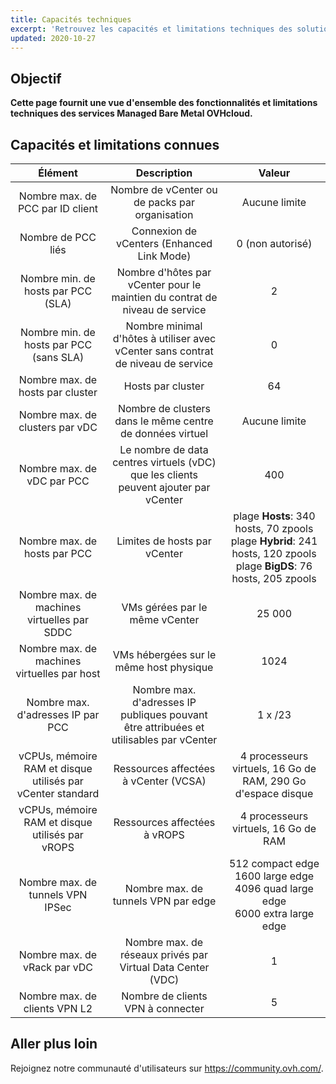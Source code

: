 ```yaml
---
title: Capacités techniques
excerpt: 'Retrouvez les capacités et limitations techniques des solutions Managed Bare Metal fournies par OVHcloud'
updated: 2020-10-27
---
```


## Objectif

**Cette page fournit une vue d'ensemble des fonctionnalités et limitations techniques des services Managed Bare Metal OVHcloud.**

## Capacités et limitations connues

| Élément | Description | Valeur |
|:-----:|:-----:|:----------:|
| Nombre max. de PCC par ID client | Nombre de vCenter ou de packs par organisation | Aucune limite |
| Nombre de PCC liés | Connexion de vCenters (Enhanced Link Mode) | 0 (non autorisé) |
| Nombre min. de hosts par PCC (SLA) | Nombre d'hôtes par vCenter pour le maintien du contrat de niveau de service | 2 |
| Nombre min. de hosts par PCC (sans SLA) | Nombre minimal d'hôtes à utiliser avec vCenter sans contrat de niveau de service | 0 |
| Nombre max. de hosts par cluster | Hosts par cluster | 64 |
| Nombre max. de clusters par vDC | Nombre de clusters dans le même centre de données virtuel | Aucune limite |
| Nombre max. de vDC par PCC | Le nombre de data centres virtuels (vDC) que les clients peuvent ajouter par vCenter | 400 |
| Nombre max. de hosts par PCC | Limites de hosts par vCenter | plage **Hosts**: 340 hosts, 70 zpools<br>plage **Hybrid**: 241 hosts, 120 zpools<br>plage **BigDS**: 76 hosts, 205 zpools |
| Nombre max. de machines virtuelles par SDDC | VMs gérées par le même vCenter | 25 000 |
| Nombre max. de machines virtuelles par host | VMs hébergées sur le même host physique | 1024 |
| Nombre max. d'adresses IP par PCC | Nombre max. d'adresses IP publiques pouvant être attribuées et utilisables par vCenter | 1 x /23 |
| vCPUs, mémoire RAM et disque utilisés par vCenter standard | Ressources affectées à vCenter (VCSA) | 4 processeurs virtuels, 16 Go de RAM, 290 Go d'espace disque |
| vCPUs, mémoire RAM et disque utilisés par vROPS | Ressources affectées à vROPS | 4 processeurs virtuels, 16 Go de RAM |
| Nombre max. de tunnels VPN IPSec | Nombre max. de tunnels VPN par edge | 512 compact edge<br>1600 large edge<br>4096 quad large edge<br>6000 extra large edge |
| Nombre max. de vRack par vDC | Nombre max. de réseaux privés par Virtual Data Center (VDC) | 1 |
| Nombre max. de clients VPN L2 | Nombre de clients VPN à connecter | 5 |

## Aller plus loin

Rejoignez notre communauté d'utilisateurs sur <https://community.ovh.com/>.
